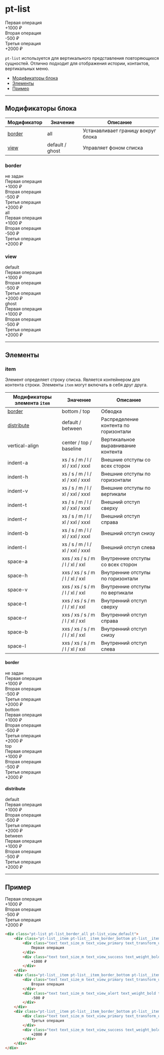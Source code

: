 # pt-list

<div class="preview">
	<div class="pt-list pt-list_border_all pt-list_view_default" style="min-width: 280px">
	<div class="pt-list__item pt-list__item_border_bottom pt-list__item_distribute_between pt-list__item_space-a_m">
		<div class="text text_size_m text_view_primary text_transform_uppercase text_spacing_s">
			Первая операция
		</div>
		<div class="text text_size_m text_view_success text_weight_bold text_transform_uppercase text_spacing_s">
			+1000 ₽
		</div>
	</div>
	<div class="pt-list__item pt-list__item_border_bottom pt-list__item_distribute_between pt-list__item_space-a_m">
		<div class="text text_size_m text_view_primary text_transform_uppercase text_spacing_s">
			Вторая операция
		</div>
		<div class="text text_size_m text_view_alert text_weight_bold text_transform_uppercase text_spacing_s">
			-500 ₽
		</div>
	</div>
	<div class="pt-list__item pt-list__item_border_bottom pt-list__item_distribute_between pt-list__item_space-a_m">
		<div class="text text_size_m text_view_primary text_transform_uppercase text_spacing_s">
			Третья операция
		</div>
		<div class="text text_size_m text_view_success text_weight_bold text_transform_uppercase text_spacing_s">
			+2000 ₽
		</div>
	</div>
	</div>
</div>

`pt-list` используется для вертикального представления повторяющихся сущностей. Отлично подходит для отображения истории, контактов, вертикальных меню.

* [Модификаторы блока](#Модификаторы)
* [Элементы](#Элементы)
* [Пример](#Пример)

___

## Модификаторы блока

Модификатор        | Значение        | Описание
------------------ | --------------- | ---------------
[border](#border)  | all             | Устанавливает границу вокруг блока
[view](#view)      | default / ghost | Управляет фоном списка

### border

<div class="tpl-grid tpl-grid_m-columns_6 tpl-grid_col-gap_third tpl-grid_row-gap_third tpl-grid_vertical-align_center decorator decorator_indent-v_xxxl">
	<div class="tpl-grid__fraction tpl-grid__fraction_m-col_1">
		<div class="text text_size_xl text_view_ghost">не задан</div>
	</div>
	<div class="tpl-grid__fraction tpl-grid__fraction_m-col_5">
		<div class="pt-list pt-list_view_default">
			<div class="pt-list__item pt-list__item_border_bottom pt-list__item_distribute_between pt-list__item_space-a_s">
				<div class="text text_size_m text_view_primary text_transform_uppercase text_spacing_s">
					Первая операция
				</div>
				<div class="text text_size_m text_view_success text_weight_bold text_transform_uppercase text_spacing_s">
					+1000 ₽
				</div>
			</div>
			<div class="pt-list__item pt-list__item_border_bottom pt-list__item_distribute_between pt-list__item_space-a_s">
				<div class="text text_size_m text_view_primary text_transform_uppercase text_spacing_s">
					Вторая операция
				</div>
				<div class="text text_size_m text_view_alert text_weight_bold text_transform_uppercase text_spacing_s">
					-500 ₽
				</div>
			</div>
			<div class="pt-list__item pt-list__item_border_bottom pt-list__item_distribute_between pt-list__item_space-a_s">
				<div class="text text_size_m text_view_primary text_transform_uppercase text_spacing_s">
					Третья операция
				</div>
				<div class="text text_size_m text_view_success text_weight_bold text_transform_uppercase text_spacing_s">
					+2000 ₽
				</div>
			</div>
		</div>
	</div>
</div>

<div class="tpl-grid tpl-grid_m-columns_6 tpl-grid_col-gap_third tpl-grid_row-gap_third tpl-grid_vertical-align_center decorator decorator_indent-b_xxxl">
	<div class="tpl-grid__fraction tpl-grid__fraction_m-col_1">
		<div class="text text_size_xl text_view_ghost">all</div>
	</div>
	<div class="tpl-grid__fraction tpl-grid__fraction_m-col_5">
		<div class="pt-list pt-list_view_default pt-list_border_all">
			<div class="pt-list__item pt-list__item_border_bottom pt-list__item_distribute_between pt-list__item_space-a_s">
				<div class="text text_size_m text_view_primary text_transform_uppercase text_spacing_s">
					Первая операция
				</div>
				<div class="text text_size_m text_view_success text_weight_bold text_transform_uppercase text_spacing_s">
					+1000 ₽
				</div>
			</div>
			<div class="pt-list__item pt-list__item_border_bottom pt-list__item_distribute_between pt-list__item_space-a_s">
				<div class="text text_size_m text_view_primary text_transform_uppercase text_spacing_s">
					Вторая операция
				</div>
				<div class="text text_size_m text_view_alert text_weight_bold text_transform_uppercase text_spacing_s">
					-500 ₽
				</div>
			</div>
			<div class="pt-list__item pt-list__item_border_bottom pt-list__item_distribute_between pt-list__item_space-a_s">
				<div class="text text_size_m text_view_primary text_transform_uppercase text_spacing_s">
					Третья операция
				</div>
				<div class="text text_size_m text_view_success text_weight_bold text_transform_uppercase text_spacing_s">
					+2000 ₽
				</div>
			</div>
		</div>
	</div>
</div>

### view

<div class="tpl-grid tpl-grid_m-columns_6 tpl-grid_col-gap_third tpl-grid_row-gap_third tpl-grid_vertical-align_center decorator decorator_indent-v_xxxl">
	<div class="tpl-grid__fraction tpl-grid__fraction_m-col_1">
		<div class="text text_size_xl text_view_ghost">default</div>
	</div>
	<div class="tpl-grid__fraction tpl-grid__fraction_m-col_5">
		<div class="pt-list pt-list_view_default">
			<div class="pt-list__item pt-list__item_border_bottom pt-list__item_distribute_between pt-list__item_space-a_s">
				<div class="text text_size_m text_view_primary text_transform_uppercase text_spacing_s">
					Первая операция
				</div>
				<div class="text text_size_m text_view_success text_weight_bold text_transform_uppercase text_spacing_s">
					+1000 ₽
				</div>
			</div>
			<div class="pt-list__item pt-list__item_border_bottom pt-list__item_distribute_between pt-list__item_space-a_s">
				<div class="text text_size_m text_view_primary text_transform_uppercase text_spacing_s">
					Вторая операция
				</div>
				<div class="text text_size_m text_view_alert text_weight_bold text_transform_uppercase text_spacing_s">
					-500 ₽
				</div>
			</div>
			<div class="pt-list__item pt-list__item_border_bottom pt-list__item_distribute_between pt-list__item_space-a_s">
				<div class="text text_size_m text_view_primary text_transform_uppercase text_spacing_s">
					Третья операция
				</div>
				<div class="text text_size_m text_view_success text_weight_bold text_transform_uppercase text_spacing_s">
					+2000 ₽
				</div>
			</div>
		</div>
	</div>
</div>

<div class="tpl-grid tpl-grid_m-columns_6 tpl-grid_col-gap_third tpl-grid_row-gap_third tpl-grid_vertical-align_center decorator decorator_indent-b_xxxl">
	<div class="tpl-grid__fraction tpl-grid__fraction_m-col_1">
		<div class="text text_size_xl text_view_ghost">ghost</div>
	</div>
	<div class="tpl-grid__fraction tpl-grid__fraction_m-col_5">
		<div class="pt-list pt-list_view_ghost">
			<div class="pt-list__item pt-list__item_border_bottom pt-list__item_distribute_between pt-list__item_space-a_s">
				<div class="text text_size_m text_view_primary text_transform_uppercase text_spacing_s">
					Первая операция
				</div>
				<div class="text text_size_m text_view_success text_weight_bold text_transform_uppercase text_spacing_s">
					+1000 ₽
				</div>
			</div>
			<div class="pt-list__item pt-list__item_border_bottom pt-list__item_distribute_between pt-list__item_space-a_s">
				<div class="text text_size_m text_view_primary text_transform_uppercase text_spacing_s">
					Вторая операция
				</div>
				<div class="text text_size_m text_view_alert text_weight_bold text_transform_uppercase text_spacing_s">
					-500 ₽
				</div>
			</div>
			<div class="pt-list__item pt-list__item_border_bottom pt-list__item_distribute_between pt-list__item_space-a_s">
				<div class="text text_size_m text_view_primary text_transform_uppercase text_spacing_s">
					Третья операция
				</div>
				<div class="text text_size_m text_view_success text_weight_bold text_transform_uppercase text_spacing_s">
					+2000 ₽
				</div>
			</div>
		</div>
	</div>
</div>

___

## Элементы

### item

Элемент определяет строку списка. Является контейнером для контента строки. Элементы `item` могут включать в себя друг друга.

Модификаторы элемента `item` | Значение                         | Описание
---------------------------- | -------------------------------- | -------------------------------------
[border](#border)            | bottom / top                     | Обводка
[distribute](#distribute)    | default / between                | Распределение контента по горизонтали
vertical-align               | center / top / baseline          | Вертикальное выравнивание контента
indent-a                     | xs / s / m / l / xl / xxl / xxxl | Внешние отступы со всех сторон
indent-h                     | xs / s / m / l / xl / xxl / xxxl | Внешние отступы по горизонтали
indent-v                     | xs / s / m / l / xl / xxl / xxxl | Внешние отступы по вертикали
indent-t                     | xs / s / m / l / xl / xxl / xxxl | Внешний отступ сверху
indent-r                     | xs / s / m / l / xl / xxl / xxxl | Внешний отступ справа
indent-b                     | xs / s / m / l / xl / xxl / xxxl | Внешний отступ снизу
indent-l                     | xs / s / m / l / xl / xxl / xxxl | Внешний отступ слева
space-a                      | xxs / xs / s / m / l / xl / xxl  | Внутренние отступы со всех сторон
space-h                      | xxs / xs / s / m / l / xl / xxl  | Внутренние отступы по горизонтали
space-v                      | xxs / xs / s / m / l / xl / xxl  | Внутренние отступы по вертикали
space-t                      | xxs / xs / s / m / l / xl / xxl  | Внутренний отступ сверху
space-r                      | xxs / xs / s / m / l / xl / xxl  | Внутренний отступ справа
space-b                      | xxs / xs / s / m / l / xl / xxl  | Внутренний отступ снизу
space-l                      | xxs / xs / s / m / l / xl / xxl  | Внутренний отступ слева

#### border

<div class="tpl-grid tpl-grid_m-columns_6 tpl-grid_col-gap_third tpl-grid_row-gap_third tpl-grid_vertical-align_center decorator decorator_indent-v_xxxl">
	<div class="tpl-grid__fraction tpl-grid__fraction_m-col_1">
		<div class="text text_size_xl text_view_ghost">не задан</div>
	</div>
	<div class="tpl-grid__fraction tpl-grid__fraction_m-col_5">
		<div class="pt-list pt-list_view_default">
			<div class="pt-list__item pt-list__item_distribute_between pt-list__item_space-a_s">
				<div class="text text_size_m text_view_primary text_transform_uppercase text_spacing_s">
					Первая операция
				</div>
				<div class="text text_size_m text_view_success text_weight_bold text_transform_uppercase text_spacing_s">
					+1000 ₽
				</div>
			</div>
			<div class="pt-list__item pt-list__item_distribute_between pt-list__item_space-a_s">
				<div class="text text_size_m text_view_primary text_transform_uppercase text_spacing_s">
					Вторая операция
				</div>
				<div class="text text_size_m text_view_alert text_weight_bold text_transform_uppercase text_spacing_s">
					-500 ₽
				</div>
			</div>
			<div class="pt-list__item pt-list__item_distribute_between pt-list__item_space-a_s">
				<div class="text text_size_m text_view_primary text_transform_uppercase text_spacing_s">
					Третья операция
				</div>
				<div class="text text_size_m text_view_success text_weight_bold text_transform_uppercase text_spacing_s">
					+2000 ₽
				</div>
			</div>
		</div>
	</div>
</div>

<div class="tpl-grid tpl-grid_m-columns_6 tpl-grid_col-gap_third tpl-grid_row-gap_third tpl-grid_vertical-align_center decorator decorator_indent-b_xxxl">
	<div class="tpl-grid__fraction tpl-grid__fraction_m-col_1">
		<div class="text text_size_xl text_view_ghost">bottom</div>
	</div>
	<div class="tpl-grid__fraction tpl-grid__fraction_m-col_5">
		<div class="pt-list pt-list_view_default">
			<div class="pt-list__item pt-list__item_border_bottom pt-list__item_distribute_between pt-list__item_space-a_s">
				<div class="text text_size_m text_view_primary text_transform_uppercase text_spacing_s">
					Первая операция
				</div>
				<div class="text text_size_m text_view_success text_weight_bold text_transform_uppercase text_spacing_s">
					+1000 ₽
				</div>
			</div>
			<div class="pt-list__item pt-list__item_border_bottom pt-list__item_distribute_between pt-list__item_space-a_s">
				<div class="text text_size_m text_view_primary text_transform_uppercase text_spacing_s">
					Вторая операция
				</div>
				<div class="text text_size_m text_view_alert text_weight_bold text_transform_uppercase text_spacing_s">
					-500 ₽
				</div>
			</div>
			<div class="pt-list__item pt-list__item_border_bottom pt-list__item_distribute_between pt-list__item_space-a_s">
				<div class="text text_size_m text_view_primary text_transform_uppercase text_spacing_s">
					Третья операция
				</div>
				<div class="text text_size_m text_view_success text_weight_bold text_transform_uppercase text_spacing_s">
					+2000 ₽
				</div>
			</div>
		</div>
	</div>
</div>

<div class="tpl-grid tpl-grid_m-columns_6 tpl-grid_col-gap_third tpl-grid_row-gap_third tpl-grid_vertical-align_center decorator decorator_indent-b_xxxl">
	<div class="tpl-grid__fraction tpl-grid__fraction_m-col_1">
		<div class="text text_size_xl text_view_ghost">top</div>
	</div>
	<div class="tpl-grid__fraction tpl-grid__fraction_m-col_5">
		<div class="pt-list pt-list_view_default">
			<div class="pt-list__item pt-list__item_border_top pt-list__item_distribute_between pt-list__item_space-a_s">
				<div class="text text_size_m text_view_primary text_transform_uppercase text_spacing_s">
					Первая операция
				</div>
				<div class="text text_size_m text_view_success text_weight_bold text_transform_uppercase text_spacing_s">
					+1000 ₽
				</div>
			</div>
			<div class="pt-list__item pt-list__item_border_top pt-list__item_distribute_between pt-list__item_space-a_s">
				<div class="text text_size_m text_view_primary text_transform_uppercase text_spacing_s">
					Вторая операция
				</div>
				<div class="text text_size_m text_view_alert text_weight_bold text_transform_uppercase text_spacing_s">
					-500 ₽
				</div>
			</div>
			<div class="pt-list__item pt-list__item_border_top pt-list__item_distribute_between pt-list__item_space-a_s">
				<div class="text text_size_m text_view_primary text_transform_uppercase text_spacing_s">
					Третья операция
				</div>
				<div class="text text_size_m text_view_success text_weight_bold text_transform_uppercase text_spacing_s">
					+2000 ₽
				</div>
			</div>
		</div>
	</div>
</div>

#### distribute

<div class="tpl-grid tpl-grid_m-columns_6 tpl-grid_col-gap_third tpl-grid_row-gap_third tpl-grid_vertical-align_center decorator decorator_indent-v_xxxl">
	<div class="tpl-grid__fraction tpl-grid__fraction_m-col_1">
		<div class="text text_size_xl text_view_ghost">default</div>
	</div>
	<div class="tpl-grid__fraction tpl-grid__fraction_m-col_5">
		<div class="pt-list pt-list_view_default">
			<div class="pt-list__item pt-list__item_border_bottom pt-list__item_distribute_default pt-list__item_space-a_s">
				<div class="text text_size_m text_view_primary text_transform_uppercase text_spacing_s" style="padding-right: var(--space-l);">
					Первая операция
				</div>
				<div class="text text_size_m text_view_success text_weight_bold text_transform_uppercase text_spacing_s">
					+1000 ₽
				</div>
			</div>
			<div class="pt-list__item pt-list__item_border_bottom pt-list__item_distribute_default pt-list__item_space-a_s">
				<div class="text text_size_m text_view_primary text_transform_uppercase text_spacing_s" style="padding-right: var(--space-l);">
					Вторая операция
				</div>
				<div class="text text_size_m text_view_alert text_weight_bold text_transform_uppercase text_spacing_s">
					-500 ₽
				</div>
			</div>
			<div class="pt-list__item pt-list__item_border_bottom pt-list__item_distribute_default pt-list__item_space-a_s">
				<div class="text text_size_m text_view_primary text_transform_uppercase text_spacing_s" style="padding-right: var(--space-l);">
					Третья операция
				</div>
				<div class="text text_size_m text_view_success text_weight_bold text_transform_uppercase text_spacing_s">
					+2000 ₽
				</div>
			</div>
		</div>
	</div>
</div>

<div class="tpl-grid tpl-grid_m-columns_6 tpl-grid_col-gap_third tpl-grid_row-gap_third tpl-grid_vertical-align_center decorator decorator_indent-b_xxxl">
	<div class="tpl-grid__fraction tpl-grid__fraction_m-col_1">
		<div class="text text_size_xl text_view_ghost">between</div>
	</div>
	<div class="tpl-grid__fraction tpl-grid__fraction_m-col_5">
		<div class="pt-list pt-list_view_default">
			<div class="pt-list__item pt-list__item_border_bottom pt-list__item_distribute_between pt-list__item_space-a_s">
				<div class="text text_size_m text_view_primary text_transform_uppercase text_spacing_s">
					Первая операция
				</div>
				<div class="text text_size_m text_view_success text_weight_bold text_transform_uppercase text_spacing_s">
					+1000 ₽
				</div>
			</div>
			<div class="pt-list__item pt-list__item_border_bottom pt-list__item_distribute_between pt-list__item_space-a_s">
				<div class="text text_size_m text_view_primary text_transform_uppercase text_spacing_s">
					Вторая операция
				</div>
				<div class="text text_size_m text_view_alert text_weight_bold text_transform_uppercase text_spacing_s">
					-500 ₽
				</div>
			</div>
			<div class="pt-list__item pt-list__item_border_bottom pt-list__item_distribute_between pt-list__item_space-a_s">
				<div class="text text_size_m text_view_primary text_transform_uppercase text_spacing_s">
					Третья операция
				</div>
				<div class="text text_size_m text_view_success text_weight_bold text_transform_uppercase text_spacing_s">
					+2000 ₽
				</div>
			</div>
		</div>
	</div>
</div>

___

## Пример

<div class="pt-list pt-list_border_all pt-list_view_default">
	<div class="pt-list__item pt-list__item_border_bottom pt-list__item_distribute_between pt-list__item_space-a_m">
		<div class="text text_size_m text_view_primary text_transform_uppercase text_spacing_s">
			Первая операция
		</div>
		<div class="text text_size_m text_view_success text_weight_bold text_transform_uppercase text_spacing_s">
			+1000 ₽
		</div>
	</div>
	<div class="pt-list__item pt-list__item_border_bottom pt-list__item_distribute_between pt-list__item_space-a_m">
		<div class="text text_size_m text_view_primary text_transform_uppercase text_spacing_s">
			Вторая операция
		</div>
		<div class="text text_size_m text_view_alert text_weight_bold text_transform_uppercase text_spacing_s">
			-500 ₽
		</div>
	</div>
	<div class="pt-list__item pt-list__item_border_bottom pt-list__item_distribute_between pt-list__item_space-a_m">
		<div class="text text_size_m text_view_primary text_transform_uppercase text_spacing_s">
			Третья операция
		</div>
		<div class="text text_size_m text_view_success text_weight_bold text_transform_uppercase text_spacing_s">
			+2000 ₽
		</div>
	</div>
</div>

```html
<div class="pt-list pt-list_border_all pt-list_view_default">
	<div class="pt-list__item pt-list__item_border_bottom pt-list__item_distribute_between pt-list__item_space-a_m">
		<div class="text text_size_m text_view_primary text_transform_uppercase text_spacing_s">
			Первая операция
		</div>
		<div class="text text_size_m text_view_success text_weight_bold text_transform_uppercase text_spacing_s">
			+1000 ₽
		</div>
	</div>
	<div class="pt-list__item pt-list__item_border_bottom pt-list__item_distribute_between pt-list__item_space-a_m">
		<div class="text text_size_m text_view_primary text_transform_uppercase text_spacing_s">
			Вторая операция
		</div>
		<div class="text text_size_m text_view_alert text_weight_bold text_transform_uppercase text_spacing_s">
			-500 ₽
		</div>
	</div>
	<div class="pt-list__item pt-list__item_border_bottom pt-list__item_distribute_between pt-list__item_space-a_m">
		<div class="text text_size_m text_view_primary text_transform_uppercase text_spacing_s">
			Третья операция
		</div>
		<div class="text text_size_m text_view_success text_weight_bold text_transform_uppercase text_spacing_s">
			+2000 ₽
		</div>
	</div>
</div>
```
